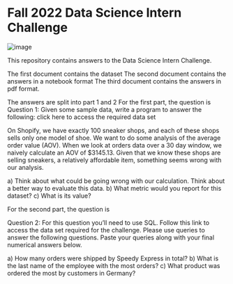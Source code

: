 # Fall 2022 Data Science Intern Challenge 

![image](https://user-images.githubusercontent.com/76915162/169711964-6787f640-49dc-41fa-a54f-8bf25af164a7.png)

This repository contains answers to the Data Science Intern Challenge.

The first document contains the dataset 
The second document contains the answers in a notebook format 
The third document contains the answers in pdf format.


The answers are split into part 1 and 2
For the first part, the question is 
Question 1: Given some sample data, write a program to answer the following: click here to access the required data set

On Shopify, we have exactly 100 sneaker shops, and each of these shops sells only one model of shoe. We want to do some analysis of the average order value (AOV). When we look at orders data over a 30 day window, we naively calculate an AOV of $3145.13. Given that we know these shops are selling sneakers, a relatively affordable item, something seems wrong with our analysis. 

a) Think about what could be going wrong with our calculation. Think about a better way to evaluate this data. 
b) What metric would you report for this dataset?
c) What is its value?


For the second part, the question is 

Question 2: For this question you’ll need to use SQL. Follow this link to access the data set required for the challenge. Please use queries to answer the following questions. Paste your queries along with your final numerical answers below.

a) How many orders were shipped by Speedy Express in total?
b) What is the last name of the employee with the most orders?
c) What product was ordered the most by customers in Germany?

